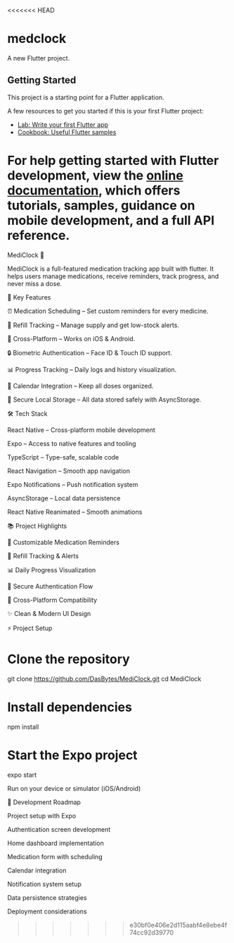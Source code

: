 <<<<<<< HEAD
# medclock

A new Flutter project.

## Getting Started

This project is a starting point for a Flutter application.

A few resources to get you started if this is your first Flutter project:

- [Lab: Write your first Flutter app](https://docs.flutter.dev/get-started/codelab)
- [Cookbook: Useful Flutter samples](https://docs.flutter.dev/cookbook)

For help getting started with Flutter development, view the
[online documentation](https://docs.flutter.dev/), which offers tutorials,
samples, guidance on mobile development, and a full API reference.
=======
MediClock 💊

MediClock is a full-featured medication tracking app built with flutter. It helps users manage medications, receive reminders, track progress, and never miss a dose.


📱 Key Features

⏰ Medication Scheduling – Set custom reminders for every medicine.

💊 Refill Tracking – Manage supply and get low-stock alerts.

📱 Cross-Platform – Works on iOS & Android.

🔒 Biometric Authentication – Face ID & Touch ID support.

📊 Progress Tracking – Daily logs and history visualization.

📅 Calendar Integration – Keep all doses organized.

💾 Secure Local Storage – All data stored safely with AsyncStorage.

🛠 Tech Stack

React Native – Cross-platform mobile development

Expo – Access to native features and tooling

TypeScript – Type-safe, scalable code

React Navigation – Smooth app navigation

Expo Notifications – Push notification system

AsyncStorage – Local data persistence

React Native Reanimated – Smooth animations


📚 Project Highlights

💊 Customizable Medication Reminders

🔔 Refill Tracking & Alerts

📊 Daily Progress Visualization

🔐 Secure Authentication Flow

📱 Cross-Platform Compatibility

✨ Clean & Modern UI Design

⚡ Project Setup
# Clone the repository
git clone https://github.com/DasBytes/MediClock.git
cd MediClock

# Install dependencies
npm install

# Start the Expo project
expo start


Run on your device or simulator (iOS/Android)

📝 Development Roadmap

Project setup with Expo

Authentication screen development

Home dashboard implementation

Medication form with scheduling

Calendar integration

Notification system setup

Data persistence strategies

Deployment considerations


>>>>>>> e30bf0e406e2d115aabf4e8ebe4f74cc92d39770
